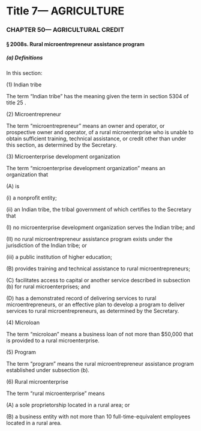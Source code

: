 
# Title 7— AGRICULTURE
### CHAPTER 50— AGRICULTURAL CREDIT
#### § 2008s. Rural microentrepreneur assistance program
##### (a) Definitions

In this section:

(1) Indian tribe

The term “Indian tribe” has the meaning given the term in section 5304 of title 25 .

(2) Microentrepreneur

The term “microentrepreneur” means an owner and operator, or prospective owner and operator, of a rural microenterprise who is unable to obtain sufficient training, technical assistance, or credit other than under this section, as determined by the Secretary.

(3) Microenterprise development organization

The term “microenterprise development organization” means an organization that

(A) is

(i) a nonprofit entity;

(ii) an Indian tribe, the tribal government of which certifies to the Secretary that

(I) no microenterprise development organization serves the Indian tribe; and

(II) no rural microentrepreneur assistance program exists under the jurisdiction of the Indian tribe; or

(iii) a public institution of higher education;

(B) provides training and technical assistance to rural microentrepreneurs;

(C) facilitates access to capital or another service described in subsection (b) for rural microenterprises; and

(D) has a demonstrated record of delivering services to rural microentrepreneurs, or an effective plan to develop a program to deliver services to rural microentrepreneurs, as determined by the Secretary.

(4) Microloan

The term “microloan” means a business loan of not more than $50,000 that is provided to a rural microenterprise.

(5) Program

The term “program” means the rural microentrepreneur assistance program established under subsection (b).

(6) Rural microenterprise

The term “rural microenterprise” means

(A) a sole proprietorship located in a rural area; or

(B) a business entity with not more than 10 full-time-equivalent employees located in a rural area.
